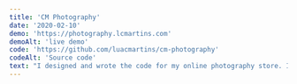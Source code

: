 ```yaml
---
title: 'CM Photography'
date: '2020-02-10'
demo: 'https://photography.lcmartins.com'
demoAlt: 'live demo'
code: 'https://github.com/luacmartins/cm-photography'
codeAlt: 'Source code'
text: "I designed and wrote the code for my online photography store. I used React's <a class='link' href='https://nextjs.org/' target='__blank'>Next.js</a> framework and <a class='link' href='https://tailwindcss.com/' target='__blank'>TailwindCSS</a> to statically generate the front end. State is managed with React's Context API hooks and data with markdown files. Testing is done using Jest. I integrated the app with <a class='link' href='https://www.prodigi.com/print-api/?gclid=Cj0KCQiAtqL-BRC0ARIsAF4K3WHoUNlMuyKLFt9DTi31m41M6T_juJoEdNcBBaz1fw61KQmTnbmNxb0aAjU2EALw_wcB' target='__blank'>Prodigi's API</a> for fulfillment of the prins and canvases, <a class='link' href='https://stripe.com/docs' target='__blank'>Stripe's API</a> for payment processing and <a class='link' href='https://sendgrid.com/docs/for-developers/' target='__blank'>SendGrid API</a> for email confirmations."
---
```


